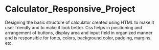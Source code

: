 # Calculator_Responsive_Project
Designing the basic structure of calculator created using HTML to make it user friendly and to make it look better. Css helps in positioning and arrangement of buttons, display area and input field in organized manner and is responsible for fonts, colors, background color, padding, margins, etc.
